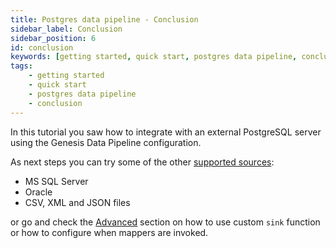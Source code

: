 ```yaml
---
title: Postgres data pipeline - Conclusion
sidebar_label: Conclusion
sidebar_position: 6
id: conclusion
keywords: [getting started, quick start, postgres data pipeline, conclusion]
tags:
    - getting started
    - quick start
    - postgres data pipeline
    - conclusion
---
```


In this tutorial you saw how to integrate with an external PostgreSQL server using the Genesis Data Pipeline configuration. 

As next steps you can try some of the other [supported sources](/server/integration/data-pipeline/introduction/#supported-sources):
- MS SQL Server
- Oracle
- CSV, XML and JSON files

or go and check the [Advanced](/server/integration/data-pipeline/advanced/) section on how to use custom `sink` function or how to configure when mappers are invoked.
